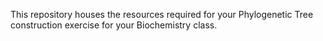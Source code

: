 This repository houses the resources required for your Phylogenetic Tree construction exercise for your Biochemistry class.
